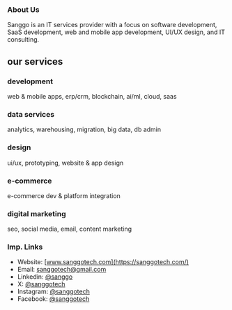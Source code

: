 ### About Us
Sanggo is an IT services provider with a focus on software development, SaaS development, web and mobile app development, UI/UX design, and IT consulting.

## our services  

### development  
web & mobile apps, erp/crm, blockchain, ai/ml, cloud, saas  

### data services  
analytics, warehousing, migration, big data, db admin  

### design  
ui/ux, prototyping, website & app design  

### e-commerce  
e-commerce dev & platform integration  

### digital marketing  
seo, social media, email, content marketing  

### Imp. Links
- Website: [www.sanggotech.com](https://sanggotech.com/)
- Email: [sanggotech@gmail.com](mailto:sanggotech@gmail.com)
- Linkedin: [@sanggo](https://www.linkedin.com/company/sanggo)
- X: [@sanggotech](https://x.com/sanggotech)
- Instagram: [@sanggotech](https://www.instagram.com/sanggotech/)
- Facebook: [@sanggotech](https://www.facebook.com/sanggotech)

